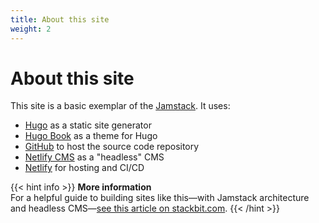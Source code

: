 ```yaml
---
title: About this site
weight: 2
---
```

# About this site

This site is a basic exemplar of the [Jamstack](https://jamstack.wtf/). It uses:[](https://gohugo.io)

* [Hugo](https://gohugo.io) as a static site generator
* [Hugo Book](https://github.com/alex-shpak/hugo-book) as a theme for Hugo
* [GitHub](https://www.github.com) to host the source code repository
* [Netlify CMS](https://www.netlifycms.org/) as a "headless" CMS[](https://www.github.com)
* [Netlify](https://www.netlify.com) for hosting and CI/CD

{{< hint info >}}
**More information**\
For a helpful guide to building sites like this—with Jamstack architecture and headless CMS—[see this article on stackbit.com](https://www.stackbit.com/blog/jamstack-documentation-sites/).
{{< /hint >}}